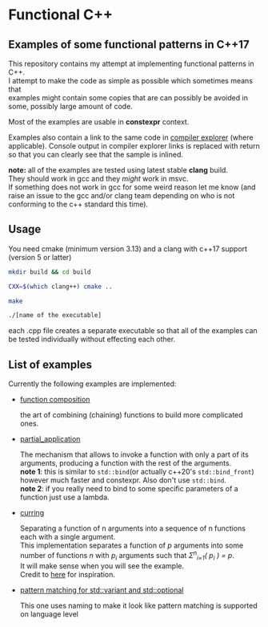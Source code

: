 # Functional C++

## Examples of some functional patterns in C++17

This repository contains my attempt at implementing functional patterns in C++.\
I attempt to make the code as simple as possible which sometimes means that\
examples might contain some copies that are can possibly be avoided in some, possibly large amount of code.

Most of the examples are usable in **constexpr** context.

Examples also contain a link to the same code in [compiler explorer](https://godbolt.org/) (where applicable).
Console output in compiler explorer links is replaced with return so that you can clearly see that the sample is inlined.

**note:** all of the examples are tested using latest stable **clang** build.\
They should work in gcc and they *might* work in msvc.\
If something does not work in gcc for some weird reason let me know (and raise an issue to the gcc and/or clang team depending on who is not conforming to the c++ standard this time).

## Usage

You need cmake (minimum version 3.13) and a clang with c++17 support (version 5 or latter)

```bash
mkdir build && cd build

CXX=$(which clang++) cmake ..

make

./[name of the executable]
```

each .cpp file creates a separate executable so that all of the examples can be tested individually without effecting each other.

## List of examples

Currently the following examples are implemented:

* [function composition](composition.cpp)
  
   the art of combining (chaining) functions to build more complicated ones.

* [partial_application](partial_application.cpp)
  
  The mechanism that allows to invoke a function with only a part of its arguments, producing a function with the rest of the arguments.\
  **note 1**: this is similar to `std::bind`(or actually c++20's `std::bind_front`) however much faster and constexpr. Also don't use `std::bind`.\
  **note 2**: if you really need to bind to some specific parameters of a function just use a lambda.

* [curring](curring.cpp)
  
  Separating a function of n arguments into a sequence of n functions each with a single argument.\
  This implementation separates a function of *p* arguments into some number of functions *n*
  with *p<sub>i</sub>* arguments such that *Σ<sup>n</sup><sub>i=1</sub>( p<sub>i</sub> ) = p*.\
  It will make sense when you will see the example.\
  Credit to [here](https://github.com/HowProgrammingWorks/PartialApplication/blob/master/JavaScript/7-curry.js) for inspiration.
  
* [pattern matching for std::variant and std::optional](match.cpp)
 
  This one uses naming to make it look like pattern matching is supported on language level 

